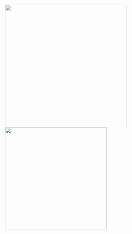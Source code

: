 <img src="https://github-readme-stats.vercel.app/api?username=daschr&show_icons=true&theme=default" width="395"/> <img src="https://github-readme-stats.vercel.app/api/top-langs?username=daschr&layout=compact&theme=default" width="330"/> 
